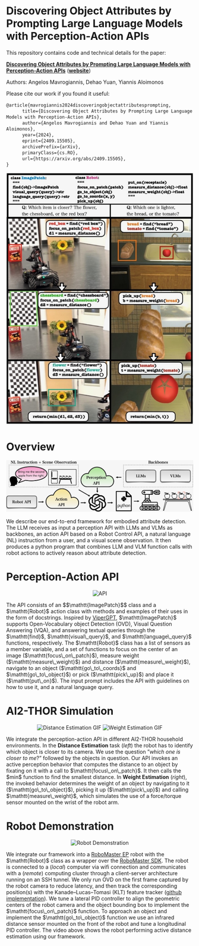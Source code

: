 # Discovering Object Attributes by Prompting Large Language Models with Perception-Action APIs

This repository contains code and technical details for the paper:

**[Discovering Object Attributes by Prompting Large Language Models with Perception-Action APIs](https://arxiv.org/abs/2409.15505)** (**[website](https://prg.cs.umd.edu/EmbodiedAttributeDetection)**)

Authors: Angelos Mavrogiannis, Dehao Yuan, Yiannis Aloimonos

Please cite our work if you found it useful:
```
@article{mavrogiannis2024discoveringobjectattributesprompting,
      title={Discovering Object Attributes by Prompting Large Language Models with Perception-Action APIs}, 
      author={Angelos Mavrogiannis and Dehao Yuan and Yiannis Aloimonos},
      year={2024},
      eprint={2409.15505},
      archivePrefix={arXiv},
      primaryClass={cs.RO},
      url={https://arxiv.org/abs/2409.15505},
}
```
<p align="center">
  <img src="/images/attributes_cover.jpeg" alt="Cover" />
</p>

# Overview
<p align="center">
  <img src="/images/attributes_pipeline.jpeg" alt="Pipeline" />
</p>
We describe our end-to-end framework for embodied attribute detection. The LLM receives as input a perception API with LLMs and VLMs as backbones, an action API based on a Robot Control API, a natural language (NL) instruction from a user, and a visual scene observation. It then produces a python program that combines LLM and VLM function calls with robot actions to actively reason about attribute detection.

# Perception-Action API
<p align="center">
  <img src="/images/api.gif" alt="API" />
</p>
The API consists of an $$\mathtt{ImagePatch}$$ class and a $\mathtt{Robot}$ action class with methods and examples of their uses in the form of docstrings. Inspired by <a href="https://viper.cs.columbia.edu">ViperGPT</a>, $\mathtt{ImagePatch}$ supports Open-Vocabulary object Detection (OVD), Visual Question Answering (VQA), and answering textual queries through the $\mathtt{find}$, $\mathtt{visual\_query}$, and $\mathtt{language\_query}$ functions, respectively. The $\mathtt{Robot}$ class has a list of sensors as a member variable, and a set of functions to focus on the center of an image ($\mathtt{focus\_on\_patch}$), measure weight ($\mathtt{measure\_weight}$) and distance ($\mathtt{measure\_weight}$), navigate to an object ($\mathtt{go\_to\_coords}$ and $\mathtt{go\_to\_object}$) or pick ($\mathtt{pick\_up}$) and place it ($\mathtt{put\_on}$). The input prompt includes the API with guidelines on how to use it, and a natural language query.

# AI2-THOR Simulation
<p align="center">
  <img src="distance.gif" alt="Distance Estimation GIF" width="300px">
  <img src="weight.gif" alt="Weight Estimation GIF" width="300px">
</p>
We integrate the perception-action API in different AI2-THOR household environments. In the <b>Distance Estimation</b> task (<em>left</em>) the robot has to identify which object is closer to its camera. We use the question ”<em>which one is closer to me</em>?” followed by the objects in question. Our API invokes an active perception behavior that computes the distance to an object by fixating on it with a call to $\mathtt{focus\_on\_patch}$. It then calls the $min$ function to find the smallest distance. In <b>Weight Estimation</b> (<em>right</em>), the invoked behavior determines the weight of an object by navigating to it ($\mathtt{go\_to\_object}$), picking it up ($\mathtt{pick\_up}$) and calling $\mathtt{measure\_weight}$, which simulates the use of a force/torque sensor mounted on the wrist of the robot arm.

# Robot Demonstration
<p align="center">
  <img src="/images/icra_demonstration" alt="Robot Demonstration" />
</p>
We integrate our framework into a <a href="https://www.dji.com/robomaster-ep">RoboMaster EP</a> robot with the $\mathtt{Robot}$ class as a wrapper over the <a href="https://github.com/dji-sdk/RoboMaster-SDK">RoboMaster SDK</a>. The robot is connected to a (<em>local</em>) computer via wifi connection and communicates with a (<em>remote</em>) computing cluster through a client-server architecture running on an SSH tunnel. We only run OVD on the first frame captured by the robot camera to reduce latency, and then track the corresponding position(s) with the Kanade–Lucas–Tomasi (KLT) feature tracker (<a href="https://github.com/ZheyuanXie/KLT-Feature-Tracking">github implementation</a>). We tune a lateral PID controller to align the geometric centers of the robot camera and the object bounding box to implement the $\mathtt{focus\_on\_patch}$ function. To approach an object and implement the $\mathtt{go\_to\_object}$ function we use an infrared distance sensor mounted on the front of the robot and tune a longitudinal PID controller. The video above shows the robot performing active distance estimation using our framework.
